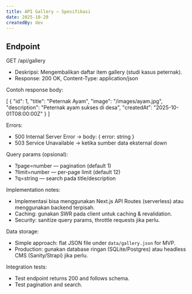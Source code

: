 ```yaml
---
title: API Gallery — Spesifikasi
date: 2025-10-20
createdBy: dev
---
```


## Endpoint

GET /api/gallery

- Deskripsi: Mengembalikan daftar item gallery (studi kasus peternak).
- Response: 200 OK, Content-Type: application/json

Contoh response body:

[
  {
    "id": 1,
    "title": "Peternak Ayam",
    "image": "/images/ayam.jpg",
    "description": "Peternak ayam sukses di desa",
    "createdAt": "2025-10-01T08:00:00Z"
  }
]

Errors:
- 500 Internal Server Error → body: { error: string }
- 503 Service Unavailable → ketika sumber data eksternal down

Query params (opsional):
- ?page=number — pagination (default 1)
- ?limit=number — per-page limit (default 12)
- ?q=string — search pada title/description

Implementation notes:
- Implementasi bisa menggunakan Next.js API Routes (serverless) atau menggunakan backend terpisah.
- Caching: gunakan SWR pada client untuk caching & revalidation.
- Security: sanitize query params, throttle requests jika perlu.

Data storage:
- Simple approach: flat JSON file under `data/gallery.json` for MVP.
- Production: gunakan database ringan (SQLite/Postgres) atau headless CMS (Sanity/Strapi) jika perlu.

Integration tests:
- Test endpoint returns 200 and follows schema.
- Test pagination and search.
